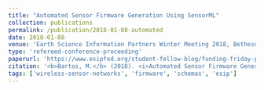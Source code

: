 ```yaml
---
title: "Automated Sensor Firmware Generation Using SensorML"
collection: publications
permalink: /publication/2018-01-08-automated
date: 2018-01-08
venue: 'Earth Science Information Partners Winter Meeting 2018, Bethesda, MD'
type: 'refereed-conference-proceeding'
paperurl: 'https://www.esipfed.org/student-fellow-blog/funding-friday-project-automated-sensor-firmware-generation-using-sensorml'
citation: '<b>Bartos, M.</b> (2018). <i>Automated Sensor Firmware Generation Using SensorML</i>. Earth Science Information Partners Winter Meeting 2018, Bethesda, MD. [Poster]'
tags: ['wireless-sensor-networks', 'firmware', 'schemas', 'esip']
---
```

